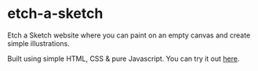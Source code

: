 # etch-a-sketch
Etch a Sketch website where you can paint on an empty canvas and create simple illustrations.

Built using simple HTML, CSS & pure Javascript. You can try it out [here](https://beardedpirate.github.io/etch-a-sketch/).
